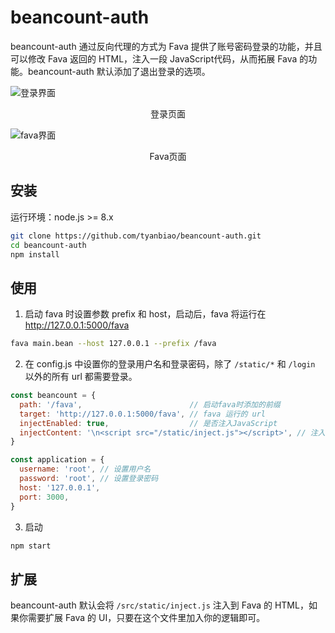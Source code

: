 # beancount-auth

beancount-auth 通过反向代理的方式为 Fava 提供了账号密码登录的功能，并且可以修改 Fava 返回的 HTML，注入一段 JavaScript代码，从而拓展 Fava 的功能。beancount-auth 默认添加了退出登录的选项。

![登录界面](document/login.png)

<center>登录页面</center>

![fava界面](document/main.png)  

<center>Fava页面</center>  


## 安装
运行环境：node.js >= 8.x

```sh
git clone https://github.com/tyanbiao/beancount-auth.git
cd beancount-auth
npm install
```

## 使用
1. 启动 fava 时设置参数 prefix 和 host，启动后，fava 将运行在 http://127.0.0.1:5000/fava 

```sh
fava main.bean --host 127.0.0.1 --prefix /fava
```

2. 在 config.js 中设置你的登录用户名和登录密码，除了 ` /static/* ` 和 ` /login ` 以外的所有 url 都需要登录。

  ```JavaScript
  const beancount = {
    path: '/fava',                        // 启动fava时添加的前缀
    target: 'http://127.0.0.1:5000/fava', // fava 运行的 url
    injectEnabled: true,                  // 是否注入JavaScript
    injectContent: '\n<script src="/static/inject.js"></script>', // 注入的内容
  }

  const application = {
    username: 'root', // 设置用户名
    password: 'root', // 设置登录密码
    host: '127.0.0.1',
    port: 3000,
  }
  ```

3. 启动

```sh
npm start
```

## 扩展
beancount-auth 默认会将 `/src/static/inject.js` 注入到 Fava 的 HTML，如果你需要扩展 Fava 的 UI，只要在这个文件里加入你的逻辑即可。
